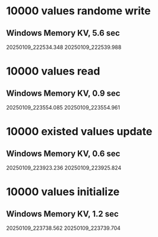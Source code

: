 # 10000 values randome write
## Windows Memory KV, 5.6 sec
20250109_222534.348
20250109_222539.988

# 10000 values read
## Windows Memory KV, 0.9 sec
20250109_223554.085
20250109_223554.961


# 10000 existed values update
## Windows Memory KV, 0.6 sec
20250109_223923.236
20250109_223925.824

# 10000 values initialize
## Windows Memory KV, 1.2 sec
20250109_223738.562
20250109_223739.704